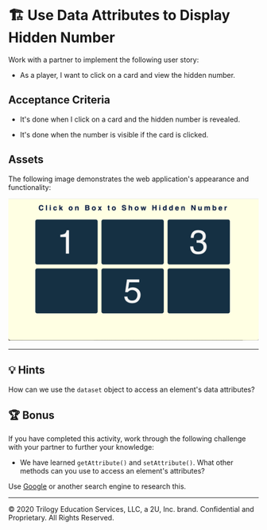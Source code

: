 # 🏗️ Use Data Attributes to Display Hidden Number

Work with a partner to implement the following user story:

* As a player, I want to click on a card and view the hidden number.

## Acceptance Criteria

* It's done when I click on a card and the hidden number is revealed.

* It's done when the number is visible if the card is clicked. 

## Assets

The following image demonstrates the web application's appearance and functionality:

![Six cards appear in a grid, with the numbers 1, 3, and 5 displayed on three of the cards while the remaining three appear blank.](./images/01-screenshot.png)

---

## 💡 Hints

How can we use the `dataset` object to access an element's data attributes? 

## 🏆 Bonus

If you have completed this activity, work through the following challenge with your partner to further your knowledge:

* We have learned `getAttribute()` and `setAttribute()`. What other methods can you use to access an element's attributes? 

Use [Google](https://www.google.com) or another search engine to research this.

---
© 2020 Trilogy Education Services, LLC, a 2U, Inc. brand. Confidential and Proprietary. All Rights Reserved.
